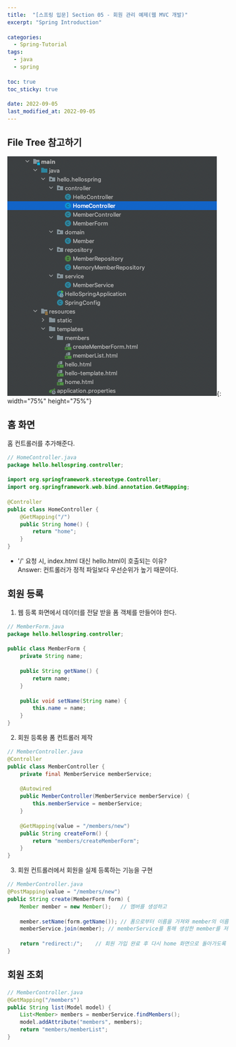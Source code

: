 ```yaml
---
title:  "[스프링 입문] Section 05 - 회원 관리 예제(웹 MVC 개발)"
excerpt: "Spring Introduction"

categories:
  - Spring-Tutorial
tags:
  - java
  - spring

toc: true
toc_sticky: true

date: 2022-09-05
last_modified_at: 2022-09-05
---
```

## File Tree 참고하기
![Image](/assets/images/Spring-Tutorial/5-1.png){: width="75%" height="75%"}

## 홈 화면
홈 컨트롤러를 추가해준다.  

```java
// HomeController.java
package hello.hellospring.controller;

import org.springframework.stereotype.Controller;
import org.springframework.web.bind.annotation.GetMapping;

@Controller
public class HomeController {
    @GetMapping("/")
    public String home() {
        return "home";
    }
}
```

- '/' 요청 시, index.html 대신 hello.html이 호출되는 이유?  
Answer: 컨트롤러가 정적 파일보다 우선순위가 높기 때문이다.  

## 회원 등록
1) 웹 등록 화면에서 데이터를 전달 받을 폼 객체를 만들어야 한다.  

```java
// MemberForm.java
package hello.hellospring.controller;

public class MemberForm {
    private String name;
    
    public String getName() {
        return name;
    }
    
    public void setName(String name) {
        this.name = name;
    } 
}
```

2) 회원 등록용 폼 컨트롤러 제작  

```java
// MemberController.java
@Controller
public class MemberController {
    private final MemberService memberService;
    
    @Autowired
    public MemberController(MemberService memberService) {
        this.memberService = memberService;
    }
    
    @GetMapping(value = "/members/new")
    public String createForm() {
        return "members/createMemberForm";
    }
}
```

3) 회원 컨트롤러에서 회원을 실제 등록하는 기능을 구현    

```java
// MemberController.java
@PostMapping(value = "/members/new")
public String create(MemberForm form) {
    Member member = new Member();   // 멤버를 생성하고
    
    member.setName(form.getName()); // 폼으로부터 이름을 가져와 member의 이름을 설정하고
    memberService.join(member); // memberService를 통해 생성한 member를 저장한다.
    
    return "redirect:/";    // 회원 가입 완료 후 다시 home 화면으로 돌아가도록 만든다.
}
```

## 회원 조회
```java
// MemberController.java
@GetMapping("/members")
public String list(Model model) {
    List<Member> members = memberService.findMembers();
    model.addAttribute("members", members);
    return "members/memberList";
}
```